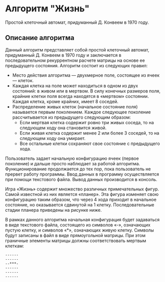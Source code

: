 # Алгоритм "Жизнь"
Простой клеточный автомат, придуманный Д. Конвеем в 1970 году.

## Описание алгоритма
Данный алгоритм представляет собой простой клеточный автомат, придуманный Д. Конвеем в 1970 году и заключается в последовательном рекуррентном расчете
матрицы на основе ее предыдущего состояния. Алгоритм состоит из следующих правил:
- Место действия алгоритма — двухмерное поле, состоящее из ячеек — клеток.
- Каждая клетка на поле может находиться в одном из двух состояний: в живом или в мертвом. В силу конечных размеров поля, крайние клетки поля всегда
находятся в «мертвом» состоянии. Каждая клетка, кроме крайних, имеет 8 соседей.
- Распределение живых клеток (начальное состояние поля) называется первым поколением. Каждое следующее поколение рассчитывается из предыдущего следующим образом:
  - Если мертвая клетка содержит ровно три живых соседа, то на следующем ходу она становится живой.
  - Если живая клетка содержит менее 2 или более 3 соседей, то на следующем ходу она умирает.
  - Все остальные клетки сохраняют свое состояние с предыдущего хода.

Пользователь задает начальную конфигурацию ячеек (первое поколение) и дальше просто наблюдает за работой алгоритма. Функционирование продолжается
до тех пор, пока пользователь не прервет работу программы. Ввод данных в программу осуществляется при помощи текстового файла. Вывод данных производится в консоль.

Игра «Жизнь» содержит множество различных примечательных фигур. Самой известной из них является «планер». Эта фигура изменяет свою конфигурацию таким образом, 
что через 4 хода приходит в начальное состояние, но оказывается сдвинутой на 1 клетку. Последовательные стадии планера приведены на рисунке ниже.

В рамках данного алгоритма начальная конфигурация будет задаваться в виде текстового файла, состоящего из символов «-», означающих пустую клетку, 
и символов «*», означающих живую клетку. Символы будут записаны в файл в виде прямоугольной матрицы. При этом граничные элементы матрицы должны соответствовать 
мертвым клеткам:
```
------
------
--***-
------
------
------
```
